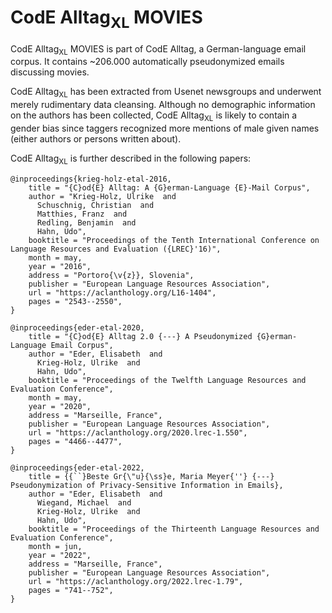 # CodE Alltag<sub>XL</sub> MOVIES

CodE Alltag<sub>XL</sub> MOVIES is part of CodE Alltag, a German-language email corpus. It contains ~206.000 automatically pseudonymized emails discussing movies.

CodE Alltag<sub>XL</sub> has been extracted from Usenet newsgroups and underwent merely rudimentary data cleansing. Although no demographic information on the authors has been collected, CodE Alltag<sub>XL</sub> is likely to contain a gender bias since taggers recognized more mentions of male given names (either authors or persons written about).

CodE Alltag<sub>XL</sub> is further described in the following papers:

```
@inproceedings{krieg-holz-etal-2016,
    title = "{C}od{E} Alltag: A {G}erman-Language {E}-Mail Corpus",
    author = "Krieg-Holz, Ulrike  and
      Schuschnig, Christian  and
      Matthies, Franz  and
      Redling, Benjamin  and
      Hahn, Udo",
    booktitle = "Proceedings of the Tenth International Conference on Language Resources and Evaluation ({LREC}'16)",
    month = may,
    year = "2016",
    address = "Portoro{\v{z}}, Slovenia",
    publisher = "European Language Resources Association",
    url = "https://aclanthology.org/L16-1404",
    pages = "2543--2550",
}

@inproceedings{eder-etal-2020,
    title = "{C}od{E} Alltag 2.0 {---} A Pseudonymized {G}erman-Language Email Corpus",
    author = "Eder, Elisabeth  and
      Krieg-Holz, Ulrike  and
      Hahn, Udo",
    booktitle = "Proceedings of the Twelfth Language Resources and Evaluation Conference",
    month = may,
    year = "2020",
    address = "Marseille, France",
    publisher = "European Language Resources Association",
    url = "https://aclanthology.org/2020.lrec-1.550",
    pages = "4466--4477",
}

@inproceedings{eder-etal-2022,
    title = {{``}Beste Gr{\"u}{\ss}e, Maria Meyer{''} {---} Pseudonymization of Privacy-Sensitive Information in Emails},
    author = "Eder, Elisabeth  and
      Wiegand, Michael  and
      Krieg-Holz, Ulrike  and
      Hahn, Udo",
    booktitle = "Proceedings of the Thirteenth Language Resources and Evaluation Conference",
    month = jun,
    year = "2022",
    address = "Marseille, France",
    publisher = "European Language Resources Association",
    url = "https://aclanthology.org/2022.lrec-1.79",
    pages = "741--752",
}
```
